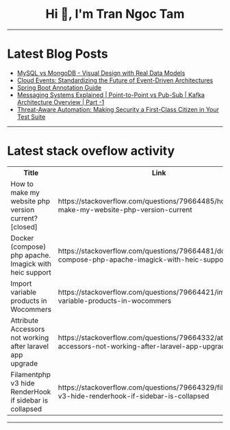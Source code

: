 <h1 align="center">Hi 👋, I'm Tran Ngoc Tam</h1>

---

# Latest Blog Posts 
<!-- BLOG-POST-LIST:START -->
- [MySQL vs MongoDB - Visual Design with Real Data Models](https://dev.to/roxana_haidiner/mysql-vs-mongodb-visual-design-with-real-data-models-86l)
- [Cloud Events: Standardizing the Future of Event-Driven Architectures](https://dev.to/actor-dev/cloud-events-standardizing-the-future-of-event-driven-architectures-5i5)
- [Spring Boot Annotation Guide](https://dev.to/drsimplegraffiti/spring-boot-annotation-guide-4lef)
- [Messaging Systems Explained | Point-to-Point vs Pub-Sub | Kafka Architecture Overview | Part -1](https://dev.to/sonunigam_bar_ddd6cad4f2c/messaging-systems-explained-point-to-point-vs-pub-sub-kafka-architecture-overview-part-1-33l7)
- [Threat-Aware Automation: Making Security a First-Class Citizen in Your Test Suite](https://dev.to/gopinath_kathiresan_2f4b2/threat-aware-automation-making-security-a-first-class-citizen-in-your-test-suite-318k)
<!-- BLOG-POST-LIST:END -->

---

# Latest stack oveflow activity
<table>
  <tr><th>Title</th><th>Link</th></tr>
  <!-- STACKOVERFLOW:START --><tr><td>How to make my website php version current? [closed]</td><td>https://stackoverflow.com/questions/79664485/how-to-make-my-website-php-version-current</td></tr><tr><td>Docker &lpar;compose&rpar; php apache. Imagick with heic support</td><td>https://stackoverflow.com/questions/79664481/docker-compose-php-apache-imagick-with-heic-support</td></tr><tr><td>Import variable products in Wocommers</td><td>https://stackoverflow.com/questions/79664421/import-variable-products-in-wocommers</td></tr><tr><td>Attribute Accessors not working after laravel app upgrade</td><td>https://stackoverflow.com/questions/79664332/attribute-accessors-not-working-after-laravel-app-upgrade</td></tr><tr><td>Filamentphp v3 hide RenderHook if sidebar is collapsed</td><td>https://stackoverflow.com/questions/79664329/filamentphp-v3-hide-renderhook-if-sidebar-is-collapsed</td></tr><!-- STACKOVERFLOW:END -->
</table>

---


